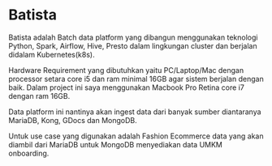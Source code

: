 # Batista

Batista adalah Batch data platform yang dibangun menggunakan teknologi Python, Spark, Airflow, Hive, Presto dalam lingkungan cluster dan berjalan didalam Kubernetes(k8s).

Hardware Requirement yang dibutuhkan yaitu PC/Laptop/Mac dengan processor setara core i5 dan ram minimal 16GB agar sistem berjalan dengan baik. Dalam project ini saya menggunakan Macbook Pro Retina core i7 dengan ram 16GB.

Data platform ini nantinya akan ingest data dari banyak sumber diantaranya MariaDB, Kong, GDocs dan MongoDB.

Untuk use case yang digunakan adalah Fashion Ecommerce data yang akan diambil dari MariaDB untuk MongoDB menyediakan data UMKM onboarding.
